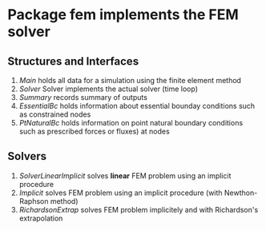 # Package fem implements the FEM solver

## Structures and Interfaces

1. *Main* holds all data for a simulation using the finite element method
2. *Solver* Solver implements the actual solver (time loop)
3. *Summary* records summary of outputs
4. *EssentialBc* holds information about essential bounday conditions such as constrained nodes
5. *PtNaturalBc* holds information on point natural boundary conditions such as prescribed forces or fluxes) at nodes

## Solvers

1. *SolverLinearImplicit* solves **linear** FEM problem using an implicit procedure
2. *Implicit* solves FEM problem using an implicit procedure (with Newthon-Raphson method)
3. *RichardsonExtrap* solves FEM problem implicitely and with Richardson's extrapolation
